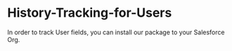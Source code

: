 # History-Tracking-for-Users
In order to track User fields, you can install our package to your Salesforce Org.
